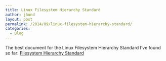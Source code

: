 ```yaml
---
title: Linux Filesystem Hierarchy Standard
author: jhund
layout: post
permalink: /2014/09/linux-filesystem-hierarchy-standard/
categories:
  - Blog
---
```

The best document for the Linux Filesystem Hierarchy Standard I&#8217;ve found so far: [Filesystem Hierarchy Standard][1]

 [1]: http://www.pathname.com/fhs/pub/fhs-2.3.pdf